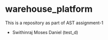 # warehouse_platform
This is a repository as part of AST assignment-1

- Swithinraj Moses Daniel (test_d)